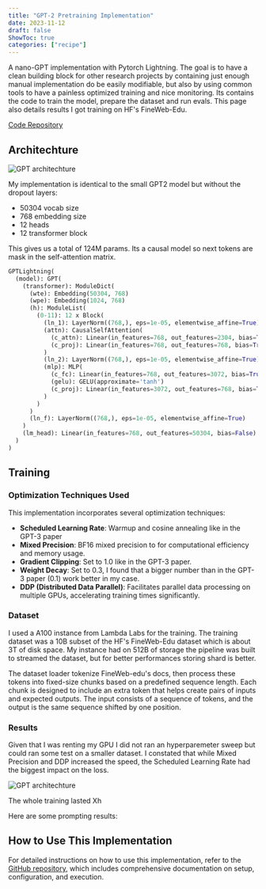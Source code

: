 ```yaml
---
title: "GPT-2 Pretraining Implementation"
date: 2023-11-12
draft: false
ShowToc: true
categories: ["recipe"]
---
```


A nano-GPT implementation with Pytorch Lightning. The goal is to have a clean building block for other research projects by containing just enough manual implementation do be easily modifiable, but also by using common tools to have a painless optimized training and nice monitoring. Its contains the code to train the model, prepare the dataset and run evals. This page also details results I got training on HF's FineWeb-Edu. 

[Code Repository](https://github.com/JulienRineau/gpt2-workflow)


## Architechture

![GPT architechture](/img/gpt-lightning/gpt2-architechture.png)

My implementation is identical to the small GPT2 model but without the dropout layers: 

- 50304 vocab size
- 768 embedding size
- 12 heads 
- 12 transformer block 

This gives us a total of 124M params. 
Its a causal model so next tokens are mask in the self-attention matrix.

```python
GPTLightning(
  (model): GPT(
    (transformer): ModuleDict(
      (wte): Embedding(50304, 768)
      (wpe): Embedding(1024, 768)
      (h): ModuleList(
        (0-11): 12 x Block(
          (ln_1): LayerNorm((768,), eps=1e-05, elementwise_affine=True)
          (attn): CausalSelfAttention(
            (c_attn): Linear(in_features=768, out_features=2304, bias=True)
            (c_proj): Linear(in_features=768, out_features=768, bias=True)
          )
          (ln_2): LayerNorm((768,), eps=1e-05, elementwise_affine=True)
          (mlp): MLP(
            (c_fc): Linear(in_features=768, out_features=3072, bias=True)
            (gelu): GELU(approximate='tanh')
            (c_proj): Linear(in_features=3072, out_features=768, bias=True)
          )
        )
      )
      (ln_f): LayerNorm((768,), eps=1e-05, elementwise_affine=True)
    )
    (lm_head): Linear(in_features=768, out_features=50304, bias=False)
  )
)
```

## Training
### Optimization Techniques Used

This implementation incorporates several optimization techniques:

- **Scheduled Learning Rate**: Warmup and cosine annealing like in the GPT-3 paper
- **Mixed Precision**: BF16 mixed precision to for computational efficiency and memory usage.
- **Gradient Clipping**: Set to 1.0 like in the GPT-3 paper.
- **Weight Decay**: Set to 0.3, I found that a bigger number than in the GPT-3 paper (0.1) work better in my case.
- **DDP (Distributed Data Parallel)**: Facilitates parallel data processing on multiple GPUs, accelerating training times significantly.

### Dataset
I used a A100 instance from Lambda Labs for the training. The training dataset was a 10B subset of the HF's FineWeb-Edu dataset which is about 3T of disk space. My instance had on 512B of storage the pipeline was built to streamed the dataset, but for better performances storing shard is better.

The dataset loader tokenize FineWeb-edu's docs, then process these tokens into fixed-size chunks based on a predefined sequence length. Each chunk is designed to include an extra token that helps create pairs of inputs and expected outputs. The input consists of a sequence of tokens, and the output is the same sequence shifted by one position.

### Results

Given that I was renting my GPU I did not ran an hyperparemeter sweep but could ran some test on a smaller dataset. I constated that while Mixed Precision and DDP increased the speed, the Scheduled Learning Rate had the biggest impact on the loss. 

![GPT architechture](/img/gpt-lightning/training_loss_chart.png)

The whole training lasted Xh 

Here are some prompting results:

## How to Use This Implementation

For detailed instructions on how to use this implementation, refer to the [GitHub repository](https://github.com/JulienRineau/gpt2-workflow), which includes comprehensive documentation on setup, configuration, and execution.